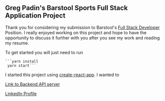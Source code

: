 ## Greg Padin's Barstool Sports Full Stack Application Project

Thank you for considering my submission to Barstool's [Full Stack Developer](https://www.barstoolsports.com/jobs/P_AAAAAADAAAgGURjfvKuElq) Position. I really enjoyed working on
this project and hope to have the opportunity to discuss it further with you after you see my work and 
reading my resume.

To get started you will just need to run 

    ```yarn install
     yarn start```

I started this project using [create-react-app](https://github.com/facebook/create-react-app). I wanted to 

[Link to Backend API server](https://github.com/FURams09/barstool-fullstack-server)


[LinkedIn Profile](https://www.linkedin.com/in/gregory-padin-7b462412b/)
